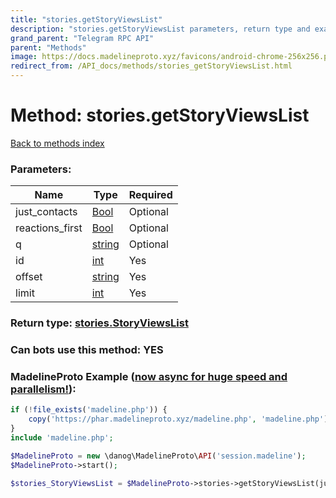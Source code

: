 ```yaml
---
title: "stories.getStoryViewsList"
description: "stories.getStoryViewsList parameters, return type and example"
grand_parent: "Telegram RPC API"
parent: "Methods"
image: https://docs.madelineproto.xyz/favicons/android-chrome-256x256.png
redirect_from: /API_docs/methods/stories_getStoryViewsList.html
---
```

# Method: stories.getStoryViewsList
[Back to methods index](index.html)



### Parameters:

| Name     |    Type       | Required |
|----------|---------------|----------|
|just\_contacts|[Bool](/API_docs/types/Bool.html) | Optional|
|reactions\_first|[Bool](/API_docs/types/Bool.html) | Optional|
|q|[string](/API_docs/types/string.html) | Optional|
|id|[int](/API_docs/types/int.html) | Yes|
|offset|[string](/API_docs/types/string.html) | Yes|
|limit|[int](/API_docs/types/int.html) | Yes|


### Return type: [stories.StoryViewsList](/API_docs/types/stories.StoryViewsList.html)

### Can bots use this method: **YES**


### MadelineProto Example ([now async for huge speed and parallelism!](https://docs.madelineproto.xyz/docs/ASYNC.html)):


```php
if (!file_exists('madeline.php')) {
    copy('https://phar.madelineproto.xyz/madeline.php', 'madeline.php');
}
include 'madeline.php';

$MadelineProto = new \danog\MadelineProto\API('session.madeline');
$MadelineProto->start();

$stories_StoryViewsList = $MadelineProto->stories->getStoryViewsList(just_contacts: $Bool, reactions_first: $Bool, q: 'string', id: $int, offset: 'string', limit: $int, );
```

